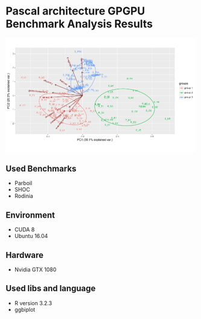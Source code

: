 # Pascal architecture GPGPU Benchmark Analysis Results

<p align="center">
<img src="./img/PASCAL_GROUPS.jpeg">
</p>

## Used Benchmarks

* Parboil
* SHOC
* Rodinia

## Environment
* CUDA 8
* Ubuntu 16.04

## Hardware
* Nvidia GTX 1080

## Used libs and language

* R version 3.2.3
* ggbiplot


